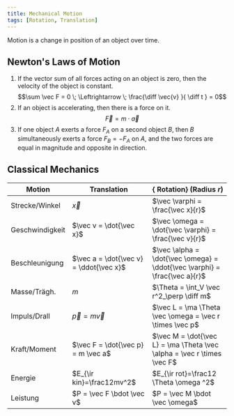 ```yaml
---
title: Mechanical Motion
tags: [Rotation, Translation]
---
```


Motion is a change in position of an object over time.


## Newton's Laws of Motion

1. If the vector sum of all forces acting on an object is zero, then the velocity of the object is constant.
   $$\sum \vec F = 0 \; \Leftrightarrow \; \frac{\diff \vec{v} }{ \diff t } = 0$$
1. If an object is accelerating, then there is a force on it.
   $$\vec F = m \cdot \vec a$$
1. If one object $A$ exerts a force $F_A$ on a second object $B$, then $B$ simultaneously exerts a force $F_B = - F_A$ on $A$, and the two forces are equal in magnitude and opposite in direction.


## Classical Mechanics

| **Motion** |  Translation | { Rotation} (Radius $r$) |
|---|---|---|
|Strecke/Winkel |  $\vec x$ |  $\vec \varphi =  \frac{\vec x}{r}$|
|Geschwindigkeit |  $\vec v = \dot{\vec x}$ |  $\vec \omega = \dot{\vec \varphi} = \frac{\vec v}{r}$ |
|Beschleunigung |  $\vec a = \dot{\vec v} = \ddot{\vec x}$ |  $\vec \alpha = \dot{\vec \omega} = \ddot{\vec \varphi} = \frac{\vec a}{r}$ |
|Masse/Trägh. |  $m$ |  $\Theta = \int_V \vec r^2_\perp \diff m$ |
|Impuls/Drall |  $\vec p =m \vec v$ |  $\vec L = \ma \Theta \vec \omega = \vec r \times \vec p$ |
|Kraft/Moment |  $\vec F = \dot{\vec p} = m \vec a$ |   $\vec M = \dot{\vec L} = \ma \Theta \vec \alpha = \vec r \times \vec F$ |
|Energie |  $E_{\ir kin}=\frac12mv^2$ |  $E_{\ir rot}=\frac12 \Theta \omega ^2$|
|Leistung |  $P = \vec F \bdot \vec v$ |  $P = \vec M \bdot \vec \omega$|

